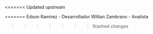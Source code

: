 <<<<<<< Updated upstream

=======
Edson Ramirez - Desarrollador
Willian Zambrano - Analista
>>>>>>> Stashed changes
